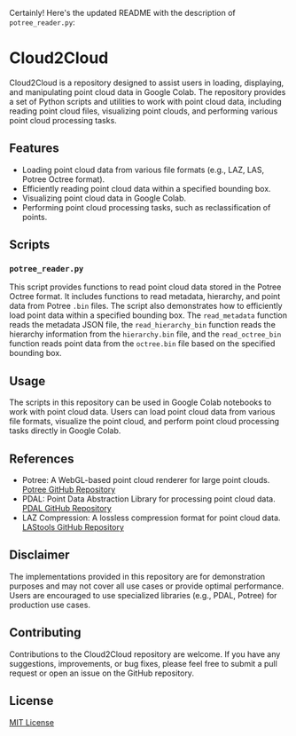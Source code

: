 Certainly! Here's the updated README with the description of `potree_reader.py`:

# Cloud2Cloud

Cloud2Cloud is a repository designed to assist users in loading, displaying, and manipulating point cloud data in Google Colab. The repository provides a set of Python scripts and utilities to work with point cloud data, including reading point cloud files, visualizing point clouds, and performing various point cloud processing tasks.

## Features

- Loading point cloud data from various file formats (e.g., LAZ, LAS, Potree Octree format).
- Efficiently reading point cloud data within a specified bounding box.
- Visualizing point cloud data in Google Colab.
- Performing point cloud processing tasks, such as reclassification of points.

## Scripts

### `potree_reader.py`

This script provides functions to read point cloud data stored in the Potree Octree format. It includes functions to read metadata, hierarchy, and point data from Potree `.bin` files. The script also demonstrates how to efficiently load point data within a specified bounding box. The `read_metadata` function reads the metadata JSON file, the `read_hierarchy_bin` function reads the hierarchy information from the `hierarchy.bin` file, and the `read_octree_bin` function reads point data from the `octree.bin` file based on the specified bounding box.

## Usage

The scripts in this repository can be used in Google Colab notebooks to work with point cloud data. Users can load point cloud data from various file formats, visualize the point cloud, and perform point cloud processing tasks directly in Google Colab.

## References

- Potree: A WebGL-based point cloud renderer for large point clouds. [Potree GitHub Repository](https://github.com/potree/potree)
- PDAL: Point Data Abstraction Library for processing point cloud data. [PDAL GitHub Repository](https://github.com/PDAL/PDAL)
- LAZ Compression: A lossless compression format for point cloud data. [LAStools GitHub Repository](https://github.com/LAStools/LAStools/tree/master/LASzip)

## Disclaimer

The implementations provided in this repository are for demonstration purposes and may not cover all use cases or provide optimal performance. Users are encouraged to use specialized libraries (e.g., PDAL, Potree) for production use cases.

## Contributing

Contributions to the Cloud2Cloud repository are welcome. If you have any suggestions, improvements, or bug fixes, please feel free to submit a pull request or open an issue on the GitHub repository.

## License

[MIT License](LICENSE)

